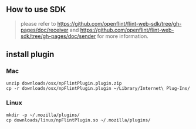 ## How to use SDK
> please refer to <https://github.com/openflint/flint-web-sdk/tree/gh-pages/doc/receiver> and <https://github.com/openflint/flint-web-sdk/tree/gh-pages/doc/sender> for more information.

## install plugin

### Mac
```
unzip downloads/osx/npFlintPlugin.plugin.zip
cp -r downloads/osx/npFlintPlugin.plugin ~/Library/Internet\ Plug-Ins/
```

### Linux
```
mkdir -p ~/.mozilla/plugins/
cp downloads/linux/npFlintPlugin.so ~/.mozilla/plugins/
```